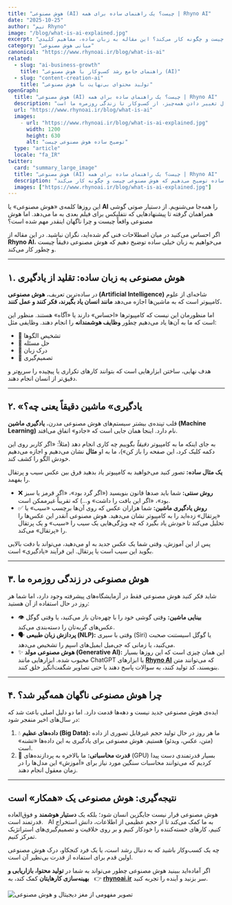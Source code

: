 ```yaml
---
title: "هوش مصنوعی (AI) چیست؟ یک راهنمای ساده برای همه | Rhyno AI"
date: "2025-10-25"
author: "تیم Rhyno"
image: "/blog/what-is-ai-explained.jpg"
excerpt: "هوش مصنوعی دقیقاً چیست و چگونه کار می‌کند؟ این مقاله به زبان ساده، مفاهیم کلیدی AI، یادگیری ماشین و کاربردهای روزمره آن را توضیح می‌دهد."
category: "مبانی هوش مصنوعی"
canonical: "https://www.rhynoai.ir/blog/what-is-ai"
related:
  - slug: "ai-business-growth"
    title: "راهنمای جامع رشد کسب‌وکار با هوش مصنوعی (AI)"
  - slug: "content-creation-ai"
    title: "تولید محتوای بی‌نهایت با هوش مصنوعی"
openGraph:
  title: "هوش مصنوعی (AI) چیست؟ یک راهنمای ساده برای همه | Rhyno AI"
  description: "درک کنید که هوش مصنوعی واقعاً چیست، چگونه یاد می‌گیرد و چرا این فناوری در حال تغییر دادن همه‌چیز، از کسب‌وکار تا زندگی روزمره ما است."
  url: "https://www.rhynoai.ir/blog/what-is-ai"
  images:
    - url: "https://www.rhynoai.ir/blog/what-is-ai-explained.jpg"
      width: 1200
      height: 630
      alt: "توضیح ساده هوش مصنوعی چیست"
  type: "article"
  locale: "fa_IR"
twitter:
  card: "summary_large_image"
  title: "هوش مصنوعی (AI) چیست؟ یک راهنمای ساده برای همه | Rhyno AI"
  description: "از اصطلاحات پیچیده خسته شده‌اید؟ در اینجا به زبان ساده توضیح می‌دهیم که هوش مصنوعی چیست و چگونه کار می‌کند."
  images: ["https://www.rhynoai.ir/blog/what-is-ai-explained.jpg"]
---
```


این روزها کلمه‌ی «هوش مصنوعی» یا **AI** را همه‌جا می‌شنویم. از دستیار صوتی گوشی‌ همراهمان گرفته تا پیشنهادهایی که نتفلیکس برای فیلم بعدی به ما می‌دهد. اما هوش مصنوعی واقعاً چیست و چرا ناگهان اینقدر مهم شده است؟

اگر احساس می‌کنید در میان اصطلاحات فنی گم شده‌اید، نگران نباشید. در این مقاله از **Rhyno AI**، می‌خواهیم به زبان خیلی ساده توضیح دهیم که هوش مصنوعی دقیقاً چیست و چطور کار می‌کند.

---

## ۱. هوش مصنوعی به زبان ساده: تقلید از یادگیری

در ساده‌ترین تعریف، **هوش مصنوعی (Artificial Intelligence)** شاخه‌ای از علوم کامپیوتر است که به ماشین‌ها اجازه می‌دهد **مانند انسان یاد بگیرند، فکر کنند و عمل کنند.**

اما منظورمان این نیست که کامپیوترها «احساس» دارند یا «آگاه» هستند. منظور این است که ما به آن‌ها یاد می‌دهیم چطور **وظایف هوشمندانه** را انجام دهند. وظایفی مثل:
- 🔹 تشخیص الگوها
- 🔹 حل مسئله
- 🔹 درک زبان
- 🔹 تصمیم‌گیری

هدف نهایی، ساختن ابزارهایی است که بتوانند کارهای تکراری یا پیچیده را سریع‌تر و دقیق‌تر از انسان انجام دهند.

---

## ۲. «یادگیری» ماشین دقیقاً یعنی چه؟

قلب تپنده‌ی بیشتر سیستم‌های هوش مصنوعی مدرن، **یادگیری ماشین (Machine Learning)** نام دارد. اینجا همان جایی است که «جادو» اتفاق می‌افتد.

به جای اینکه ما به کامپیوتر *دقیقاً* بگوییم چه کاری انجام دهد (مثلاً: «اگر کاربر روی این دکمه کلیک کرد، این صفحه را باز کن»)، ما به او **مثال** نشان می‌دهیم و اجازه می‌دهیم خودش الگو را کشف کند.

**یک مثال ساده:**
تصور کنید می‌خواهید به کامپیوتر یاد بدهید فرق بین عکس سیب و پرتقال را بفهمد.
- ❌ **روش سنتی:** شما باید صدها قانون بنویسید («اگر گرد بود»، «اگر قرمز یا سبز بود»، «اگر این بافت را داشت» و...) که تقریباً غیرممکن است.
- ✅ **روش یادگیری ماشین:** شما هزاران عکس که روی آن‌ها برچسب «سیب» یا «پرتقال» زده‌اید را به کامپیوتر نشان می‌دهید. هوش مصنوعی آنقدر این عکس‌ها را تحلیل می‌کند تا *خودش* یاد بگیرد که چه ویژگی‌هایی یک سیب را «سیب» و یک پرتقال را «پرتقال» می‌کند.

پس از این آموزش، وقتی شما یک عکس جدید به او می‌دهید، می‌تواند با دقت بالایی بگوید این سیب است یا پرتقال. این فرآیند «یادگیری» است.

---

## ۳. هوش مصنوعی در زندگی روزمره ما

شاید فکر کنید هوش مصنوعی فقط در آزمایشگاه‌های پیشرفته وجود دارد، اما شما هر روز در حال استفاده از آن هستید:

- 👁️ **بینایی ماشین:** وقتی گوشی خود را با چهره‌تان باز می‌کنید، یا وقتی گوگل عکس‌های گربه‌تان را دسته‌بندی می‌کند.
- 🗣️ **پردازش زبان طبیعی (NLP):** وقتی با سیری (Siri) یا گوگل اسیستنت صحبت می‌کنید، یا زمانی که جی‌میل ایمیل‌های اسپم را تشخیص می‌دهد.
- ✨ **هوش مصنوعی مولد (Generative AI):** این همان چیزی است که این روزها بسیار محبوب شده. ابزارهایی مانند ChatGPT یا ابزارهای **[Rhyno AI](https://rhynoai.ir)** که می‌توانند متن بنویسند، کد تولید کنند، به سوالات پاسخ دهند یا حتی تصاویر شگفت‌انگیز خلق کنند.

---

## ۴. چرا هوش مصنوعی ناگهان همه‌گیر شد؟

ایده‌ی هوش مصنوعی جدید نیست و دهه‌ها قدمت دارد. اما دو دلیل اصلی باعث شد که در سال‌های اخیر منفجر شود:

1. 💧 **داده‌های عظیم (Big Data):** ما هر روز در حال تولید حجم غیرقابل تصوری از داده (متن، عکس، ویدئو) هستیم. هوش مصنوعی برای یادگیری به این داده‌ها «تشنه» است.
2. 🚀 **قدرت محاسباتی:** ما بالاخره به پردازنده‌های (GPU) بسیار قدرتمندی دست پیدا کردیم که می‌توانند محاسبات سنگین مورد نیاز برای «آموزش» این مدل‌ها را در زمان معقول انجام دهند.

---

## نتیجه‌گیری: هوش مصنوعی یک «همکار» است

هوش مصنوعی قرار نیست جایگزین انسان شود؛ بلکه یک **دستیار هوشمند** و فوق‌العاده قدرتمند است.  
AI به ما کمک می‌کند تا از حجم عظیمی از اطلاعات، دانش استخراج کنیم، کارهای خسته‌کننده را خودکار کنیم و بر روی خلاقیت و تصمیم‌گیری‌های استراتژیک تمرکز کنیم.

چه یک کسب‌وکار باشید که به دنبال رشد است، یا یک فرد کنجکاو، درک هوش مصنوعی اولین قدم برای استفاده از قدرت بی‌نظیر آن است.

اگر آماده‌اید ببینید هوش مصنوعی چطور می‌تواند به شما در **تولید محتوا، بازاریابی و بهینه‌سازی کارهایتان** کمک کند، به  
👉 [**rhynoai.ir**](https://rhynoai.ir) سر بزنید و آینده را تجربه کنید.

![تصویر مفهومی از مغز دیجیتال و هوش مصنوعی](/blog/what-is-ai-explained.jpg "مفهوم هوش مصنوعی")